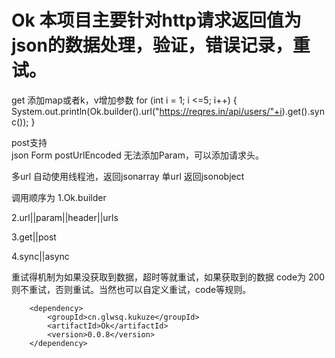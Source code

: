 # Ok 本项目主要针对http请求返回值为json的数据处理，验证，错误记录，重试。
get
添加map或者k，v增加参数
 for (int i = 1; i <=5; i++) {
     System.out.println(Ok.builder().url("https://reqres.in/api/users/"+i).get().sync());
 }

post支持    
json
Form
postUrlEncoded
无法添加Param，可以添加请求头。



多url 自动使用线程池，返回jsonarray
单url 返回jsonobject

调用顺序为 
1.Ok.builder

2.url||param||header||urls

3.get||post

4.sync||async

重试得机制为如果没获取到数据，超时等就重试，如果获取到的数据 code为 200则不重试，否则重试。当然也可以自定义重试，code等规则。

        <dependency>
            <groupId>cn.glwsq.kukuze</groupId>
            <artifactId>Ok</artifactId>
            <version>0.0.8</version>
        </dependency>
